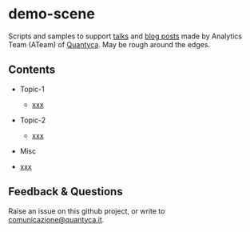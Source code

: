 # demo-scene

Scripts and samples to support [talks](https://www.slideshare.net/quantycabi) and [blog posts](https://medium.com/quantyca) made by Analytics Team (ATeam) of [Quantyca](https://www.linkedin.com/company/quantyca/). May be rough around the edges. 


## Contents

- Topic-1
  - [xxx](yyy)  

- Topic-2
  - [xxx](yyy)
 
- Misc
 - [xxx](yyy)


## Feedback & Questions

Raise an issue on this github project, or write to [comunicazione@quantyca.it](comunicazione@quantyca.it).

